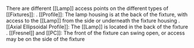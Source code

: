 There are different [[Lamp]] access points on the different types of [[Fixtures]]:
 . [[Profile]]: The lamp housing is at the back of the fixture, with access to the [[Lamp]] from the side or underneath the fixture housing
 . [[Axial Ellipsoidal Profile]]: The [[Lamp]] is located in the back of the fixture
 . [[Fresnel]] and [[PC]]: The front of the fixture can swing open, or access may be on the side of the fixture